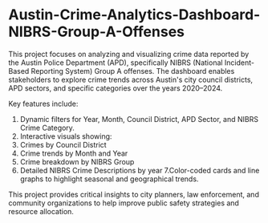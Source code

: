 # Austin-Crime-Analytics-Dashboard-NIBRS-Group-A-Offenses
This project focuses on analyzing and visualizing crime data reported by the Austin Police Department (APD), specifically NIBRS (National Incident-Based Reporting System) Group A offenses. The dashboard enables stakeholders to explore crime trends across Austin's city council districts, APD sectors, and specific categories over the years 2020–2024.

Key features include:

1. Dynamic filters for Year, Month, Council District, APD Sector, and NIBRS Crime Category.
2. Interactive visuals showing:
3. Crimes by Council District
4. Crime trends by Month and Year
5. Crime breakdown by NIBRS Group
6. Detailed NIBRS Crime Descriptions by year
7.Color-coded cards and line graphs to highlight seasonal and geographical trends.


This project provides critical insights to city planners, law enforcement, and community organizations to help improve public safety strategies and resource allocation.
